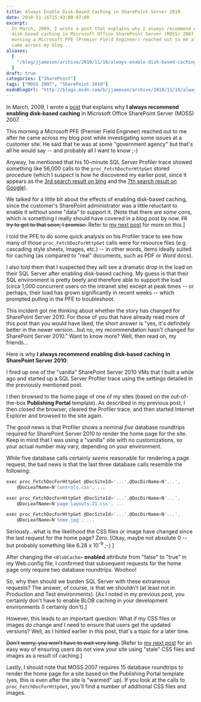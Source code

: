 ```yaml
---
title: Always Enable Disk-Based Caching in SharePoint Server 2010
date: 2010-11-16T15:43:00-07:00
excerpt:
  In March, 2009, I wrote a post that explains why I always recommend enabling
  disk-based caching in Microsoft Office SharePoint Server (MOSS) 2007. This
  morning a Microsoft PFE (Premier Field Engineer) reached out to me after he
  came across my blog...
aliases:
  [
    "/blog/jjameson/archive/2010/11/16/always-enable-disk-based-caching-in-sharepoint-server-2010.aspx",
  ]
draft: true
categories: ["SharePoint"]
tags: ["MOSS 2007", "SharePoint 2010"]
msdnBlogUrl: "http://blogs.msdn.com/b/jjameson/archive/2010/11/16/always-enable-disk-based-caching-in-sharepoint-server-2010.aspx"
---
```


In March, 2009, I wrote a
[post](/blog/jjameson/2009/03/27/always-enable-disk-based-caching-in-moss-2007)
that explains why **I always recommend enabling disk-based caching** in
Microsoft Office SharePoint Server (MOSS) 2007.

This morning a Microsoft PFE (Premier Field Engineer) reached out to me after he
came across my blog post while investigating some issues at a customer site. He
said that he was at some "government agency" but that's all he would say -- and
probably all I want to know ;-)

Anyway, he mentioned that his 10-minute SQL Server Profiler trace showed
something like 56,000 calls to the `proc_FetchDocForHttpGet` stored procedure
(which I suspect is how he discovered my earlier post, since it appears as the
[3rd search result on bing](http://www.bing.com/search?q=proc_fetchdocforhttpget)
and the
[7th search result on Google](http://www.google.com/#hl=en&q=proc_fetchdocforhttpget)).

We talked for a little bit about the effects of enabling disk-based caching,
since the customer's SharePoint administrator was a little reluctant to enable
it without some "data" to support it.
[Note that there are *some* cons, which is something I really should have covered in a blog post by now. ~~I'll try to get to that soon, I promise.~~ Refer to [my next post](/blog/jjameson/2010/11/16/avoid-issues-with-caching-by-using-quot-theme-versions-quot)
for more on this.]

I told the PFE to do some quick analysis on his Profiler trace to see how many
of those `proc_FetchDocForHttpGet` calls were for resource files (e.g. cascading
style sheets, images, etc.) -- in other words, items ideally suited for caching
(as compared to "real" documents, such as PDF or Word docs).

I also told them that I suspected they will see a dramatic drop in the load on
their SQL Server after enabling disk-based caching. My guess is that their SQL
environment is pretty beefy and therefore able to support the load (circa 1,000
concurrent users on the intranet site) except at peak times -- or perhaps, their
load has grown significantly in recent weeks -- which prompted pulling in the
PFE to troubleshoot.

This incident got me thinking about whether the story has changed for SharePoint
Server 2010. For those of you that have already read more of this post than you
would have liked, the short answer is "yes, it's definitely better in the newer
version...but no, my recommendation hasn't changed for SharePoint Server 2010."
Want to know more? Well, then read on, my friends...

Here is why **I always recommend enabling disk-based caching in SharePoint
Server 2010**:

I fired up one of the "vanilla" SharePoint Server 2010 VMs that I built a while
ago and started up a SQL Server Profiler trace using the settings detailed in
the previously mentioned post.

I then browsed to the home page of one of my sites (based on the out-of-the-box
**Publishing Portal** template). As described in my previous post, I then closed
the browser, cleared the Profiler trace, and then started Internet Explorer and
browsed to the site again.

The good news is that Profiler shows a nominal *five* database roundtrips
required for SharePoint Server 2010 to render the home page for the site. Keep
in mind that I was using a "vanilla" site with no customizations, so your actual
number may vary, depending on your environment.

While five database calls certainly *seems* reasonable for rendering a page
request, the bad news is that the last three database calls resemble the
following:

```JavaScript
exec proc_FetchDocForHttpGet @DocSiteId='...',@DocDirName=N'...',
    @DocLeafName=N'controls.css', ...

exec proc_FetchDocForHttpGet @DocSiteId='...',@DocDirName=N'...',
    @DocLeafName=N'page-layouts-21.css', ...

exec proc_FetchDocForHttpGet @DocSiteId='...',@DocDirName=N'...',
    @DocLeafName=N'home.jpg', ...
```

Seriously...what is the likelihood the CSS files or image have changed since the
last request for the home page? Zero. [Okay, maybe not absolute 0 -- but
probably something like 6.28 x 10<sup>-9</sup> ;-) ]

After changing the `<BlobCache>` **enabled** attribute from "false" to "true" in
my Web.config file, I confirmed that subsequent requests for the home page only
require two database roundtrips. Woohoo!

So, why then should we burden SQL Server with these extraneous requests? The
answer, of course, is that we shouldn't (at least not in Production and Test
environments). [As I noted in my previous post, you certainly don't have to
enable BLOB caching in your development environments (I certainly don't).]

However, this leads to an important question: What if my CSS files or images
*do* change and I need to ensure that users get the updated versions? Well, as I
hinted earlier in this post, that's a topic for a later time.

~~Don't worry, you won't have to wait very long.~~
[Refer to [my next post](/blog/jjameson/2010/11/16/avoid-issues-with-caching-by-using-quot-theme-versions-quot)
for an easy way of ensuring users do not view your site using "stale" CSS files
and images as a result of caching.]

Lastly, I should note that MOSS 2007 requires 15 database roundtrips to render
the home page for a site based on the Publishing Portal template (yes, this is
even after the site is "warmed" up). If you look at the calls to
`proc_FetchDocForHttpGet`, you'll find a number of additional CSS files and
images.
